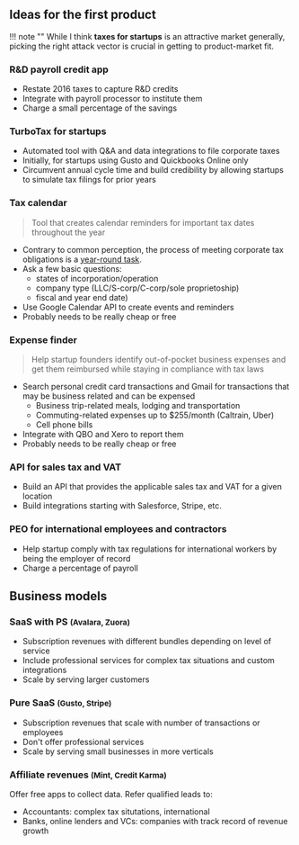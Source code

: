 ## Ideas for the first product

!!! note ""
    While I think **taxes for startups** is an attractive market generally, picking the right attack vector is crucial in getting to product-market fit.

### R&D payroll credit app

* Restate 2016 taxes to capture R&D credits
* Integrate with payroll processor to institute them
* Charge a small percentage of the savings

### TurboTax for startups

* Automated tool with Q&A and data integrations to file corporate taxes
* Initially, for startups using Gusto and Quickbooks Online only
* Circumvent annual cycle time and build credibility by allowing startups to simulate tax filings for prior years

### Tax calendar
> Tool that creates calendar reminders for important tax dates throughout the year

* Contrary to common perception, the process of meeting corporate tax obligations is a [year-round task](https://kruze.app.box.com/v/sfstartuptaxcalendar).
* Ask a few basic questions:
    * states of incorporation/operation
    * company type (LLC/S-corp/C-corp/sole proprietoship)
    * fiscal and year end date)
* Use Google Calendar API to create events and reminders
* Probably needs to be really cheap or free

### Expense finder

>Help startup founders identify out-of-pocket business expenses and get them reimbursed while staying in compliance with tax laws

* Search personal credit card transactions and Gmail for transactions that may be business related and can be expensed
    * Business trip-related meals, lodging and transportation
    * Commuting-related expenses up to $255/month (Caltrain, Uber)
    * Cell phone bills
* Integrate with QBO and Xero to report them
* Probably needs to be really cheap or free

### API for sales tax and VAT

* Build an API that provides the applicable sales tax and VAT for a given location
* Build integrations starting with Salesforce, Stripe, etc.

### PEO for international employees and contractors

* Help startup comply with tax regulations for international workers by being the employer of record
* Charge a percentage of payroll

## Business models

### SaaS with PS <small>(Avalara, Zuora)</small>

* Subscription revenues with different bundles depending on level of service  
* Include professional services for complex tax situations and custom integrations
* Scale by serving larger customers

### Pure SaaS <small>(Gusto, Stripe)</small>

* Subscription revenues that scale with number of transactions or employees
* Don't offer professional services
* Scale by serving small businesses in more verticals

### Affiliate revenues <small>(Mint, Credit Karma)</small>

Offer free apps to collect data.  Refer qualified leads to:

* Accountants: complex tax situtations, international
* Banks, online lenders and VCs: companies with track record of revenue growth